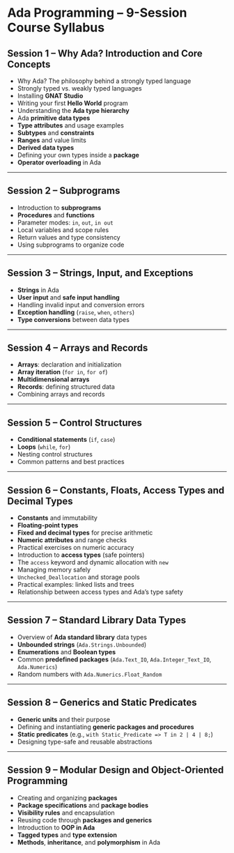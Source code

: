 # **Ada Programming – 9-Session Course Syllabus**

## **Session 1 – Why Ada? Introduction and Core Concepts**
- Why Ada? The philosophy behind a strongly typed language  
- Strongly typed vs. weakly typed languages  
- Installing **GNAT Studio**  
- Writing your first **Hello World** program  
- Understanding the **Ada type hierarchy**  
- Ada **primitive data types**  
- **Type attributes** and usage examples  
- **Subtypes** and **constraints**  
- **Ranges** and value limits  
- **Derived data types**  
- Defining your own types inside a **package**  
- **Operator overloading** in Ada  

---

## **Session 2 – Subprograms**
- Introduction to **subprograms**  
- **Procedures** and **functions**  
- Parameter modes: `in`, `out`, `in out`  
- Local variables and scope rules  
- Return values and type consistency  
- Using subprograms to organize code  

---

## **Session 3 – Strings, Input, and Exceptions**
- **Strings** in Ada  
- **User input** and **safe input handling**  
- Handling invalid input and conversion errors  
- **Exception handling** (`raise`, `when`, `others`)  
- **Type conversions** between data types  

---

## **Session 4 – Arrays and Records**
- **Arrays**: declaration and initialization  
- **Array iteration** (`for in`, `for of`)  
- **Multidimensional arrays**  
- **Records**: defining structured data  
- Combining arrays and records  

---

## **Session 5 – Control Structures**
- **Conditional statements** (`if`, `case`)  
- **Loops** (`while`, `for`)  
- Nesting control structures  
- Common patterns and best practices  

---

## **Session 6 – Constants, Floats, Access Types and Decimal Types**
- **Constants** and immutability  
- **Floating-point types**  
- **Fixed and decimal types** for precise arithmetic  
- **Numeric attributes** and range checks  
- Practical exercises on numeric accuracy
- Introduction to **access types** (safe pointers)  
- The `access` keyword and dynamic allocation with `new`  
- Managing memory safely  
- `Unchecked_Deallocation` and storage pools  
- Practical examples: linked lists and trees  
- Relationship between access types and Ada’s type safety  

---

## **Session 7 – Standard Library Data Types**
- Overview of **Ada standard library** data types  
- **Unbounded strings** (`Ada.Strings.Unbounded`)  
- **Enumerations** and **Boolean types**  
- Common **predefined packages** (`Ada.Text_IO`, `Ada.Integer_Text_IO`, `Ada.Numerics`)  
- Random numbers with `Ada.Numerics.Float_Random`  

---

## **Session 8 – Generics and Static Predicates**
- **Generic units** and their purpose  
- Defining and instantiating **generic packages and procedures**  
- **Static predicates** (e.g., `with Static_Predicate => T in 2 | 4 | 8;`)  
- Designing type-safe and reusable abstractions  

---

## **Session 9 – Modular Design and Object-Oriented Programming**
- Creating and organizing **packages**  
- **Package specifications** and **package bodies**  
- **Visibility rules** and encapsulation  
- Reusing code through **packages and generics**  
- Introduction to **OOP in Ada**  
- **Tagged types** and **type extension**  
- **Methods**, **inheritance**, and **polymorphism** in Ada  
